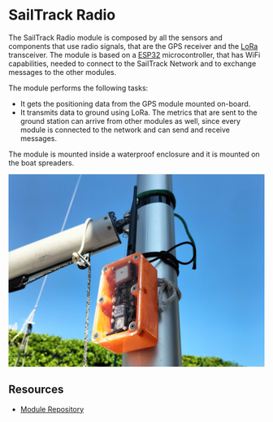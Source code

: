 # SailTrack Radio
The SailTrack Radio module is composed by all the sensors and components that use radio signals, that are the GPS receiver and the [LoRa](https://lora-alliance.org) transceiver. The module is based on a [ESP32](https://www.espressif.com/en/products/socs/esp32) microcontroller, that has WiFi capabilities, needed to connect to the SailTrack Network and to exchange messages to the other modules.

The module performs the following tasks:

* It gets the positioning data from the GPS module mounted on-board.
* It transmits data to ground using LoRa. The metrics that are sent to the ground station can arrive from other modules as well, since every module is connected to the network and can send and receive messages.

The module is mounted inside a waterproof enclosure and it is mounted on the boat spreaders.

![radio-image](Assets/Radio%20Image.jpg)

## Resources
* [Module Repository](https://github.com/metis-vela-unipd/sailtrack-radio)

